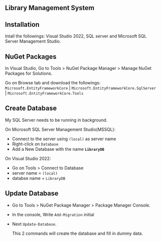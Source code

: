 ## Library Management System

## Installation
Intall the followings: Visual Studio 2022, SQL server and Microsoft SQL Server Management Studio.

## NuGet Packages
In Visual Studio, Go to Tools > NuGet Package Manager > Manage NuGet Packages for Solutions.

Go on Browse tab and download the followings: `Microsoft.EntityFrameworkCore` | `Microsoft.EntityFrameworkCore.SqlServer` | `Microsoft.EntityFrameworkCore.Tools`

 
## Create Database

My SQL Server needs to be running in background.

On Microsoft SQL Server Management Studio(MSSQL):

- Connect to the server using `(local)` as server name
- Right-click on `Database`
- Add a New Database with the name **`LibraryDB`**

On Visual Studio 2022:

- Go on Tools > Connect to Database
- server name = `(local)`
- databse name = `LibraryDB`

## Update Database

- Go to Tools > NuGet Package Manager > Package Manager Console.
- In the console, Write `Add-Migration` initial
- Next `Update-Database`.

  This 2 commands will create the database and fill in dummy data.
